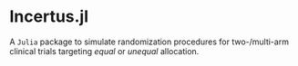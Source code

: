 # Incertus.jl

A `Julia` package to simulate randomization procedures for two-/multi-arm clinical trials targeting
_equal_ or _unequal_ allocation.
